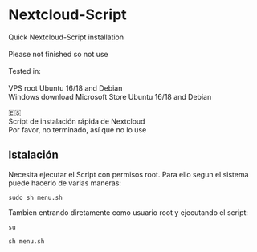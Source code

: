 # Nextcloud-Script
Quick Nextcloud-Script installation <br><br>
Please not finished so not use
<br><br>
Tested in:<br><br>
VPS root Ubuntu 16/18 and Debian<br>
Windows download Microsoft Store Ubuntu 16/18 and Debian

🇪🇸 <br>
Script de instalación rápida de Nextcloud<br>
Por favor, no terminado, así que no lo use

## Istalación

Necesita ejecutar el Script con permisos root. Para ello segun el sistema puede hacerlo de varias maneras:

```
sudo sh menu.sh
```

Tambien entrando diretamente como usuario root y ejecutando el script:

```
su

sh menu.sh
```




